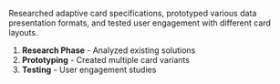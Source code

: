 Researched adaptive card specifications, prototyped various data presentation formats, and tested user engagement with different card layouts.

1. **Research Phase** - Analyzed existing solutions
2. **Prototyping** - Created multiple card variants
3. **Testing** - User engagement studies